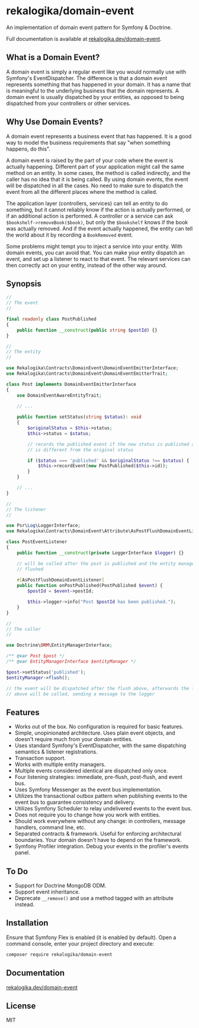 # rekalogika/domain-event

An implementation of domain event pattern for Symfony & Doctrine.

Full documentation is available at
[rekalogika.dev/domain-event](https://rekalogika.dev/domain-event).

## What is a Domain Event?

A domain event is simply a regular event like you would normally use with
Symfony's EventDispatcher. The difference is that a domain event represents
something that has happened in your domain. It has a name that is meaningful to
the underlying business that the domain represents. A domain event is usually
dispatched by your entities, as opposed to being dispatched from your
controllers or other services.

## Why Use Domain Events?

A domain event represents a business event that has happened. It is a good way
to model the business requirements that say "when something happens, do this".

A domain event is raised by the part of your code where the event is actually
happening. Different part of your application might call the same method on an
entity. In some cases, the method is called indirectly, and the caller has no
idea that it is being called. By using domain events, the event will be
dispatched in all the cases. No need to make sure to dispatch the event from all
the different places where the method is called.

The application layer (controllers, services) can tell an entity to do
something, but it cannot reliably know if the action is actually performed, or
if an additional action is performed. A controller or a service can ask
`$bookshelf->removeBook($book)`, but only the `$bookshelf` knows if the book was
actually removed. And if the event actually happened, the entity can tell the
world about it by recording a `BookRemoved` event.

Some problems might tempt you to inject a service into your entity. With domain
events, you can avoid that. You can make your entity dispatch an event, and set
up a listener to react to that event. The relevant services can then correctly
act on your entity, instead of the other way around.

## Synopsis

```php
//
// The event
//

final readonly class PostPublished
{
    public function __construct(public string $postId) {}
}

//
// The entity
//

use Rekalogika\Contracts\DomainEvent\DomainEventEmitterInterface;
use Rekalogika\Contracts\DomainEvent\DomainEventEmitterTrait;

class Post implements DomainEventEmitterInterface
{
    use DomainEventAwareEntityTrait;
    
    // ...

    public function setStatus(string $status): void
    {
        $originalStatus = $this->status;
        $this->status = $status;

        // records the published event if the new status is published and it
        // is different from the original status

        if ($status === 'published' && $originalStatus !== $status) {
            $this->recordEvent(new PostPublished($this->id));
        }
    }

    // ...
}

//
// The listener
//

use Psr\Log\LoggerInterface;
use Rekalogika\Contracts\DomainEvent\Attribute\AsPostFlushDomainEventListener;

class PostEventListener
{
    public function __construct(private LoggerInterface $logger) {}

    // will be called after the post is published and the entity manager is
    // flushed
    
    #[AsPostFlushDomainEventListener]
    public function onPostPublished(PostPublished $event) {
        $postId = $event->postId;

        $this->logger->info("Post $postId has been published.");
    }
}

//
// The caller
//

use Doctrine\ORM\EntityManagerInterface;

/** @var Post $post */
/** @var EntityManagerInterface $entityManager */

$post->setStatus('published');
$entityManager->flush();

// the event will be dispatched after the flush above, afterwards the listener
// above will be called, sending a message to the logger
```

## Features

* Works out of the box. No configuration is required for basic features.
* Simple, unopinionated architecture. Uses plain event objects, and doesn't
  require much from your domain entities.
* Uses standard Symfony's EventDispatcher, with the same dispatching semantics
  & listener registrations.
* Transaction support.
* Works with multiple entity managers.
* Multiple events considered identical are dispatched only once.
* Four listening strategies: immediate, pre-flush, post-flush, and event bus.
* Uses Symfony Messenger as the event bus implementation.
* Utilizes the transactional outbox pattern when publishing events to the event
  bus to guarantee consistency and delivery.
* Utilizes Symfony Scheduler to relay undelivered events to the event bus.
* Does not require you to change how you work with entities.
* Should work everywhere without any change: in controllers, message handlers,
  command line, etc.
* Separated contracts & framework. Useful for enforcing architectural
  boundaries. Your domain doesn't have to depend on the framework.
* Symfony Profiler integration. Debug your events in the profiler's events
  panel.

## To Do

* Support for Doctrine MongoDB ODM.
* Support event inheritance.
* Deprecate `__remove()` and use a method tagged with an attribute instead.

## Installation

Ensure that Symfony Flex is enabled (it is enabled by default). Open a command
console, enter your project directory and execute:

```bash
composer require rekalogika/domain-event
```

## Documentation

[rekalogika.dev/domain-event](https://rekalogika.dev/domain-event)

## License

MIT